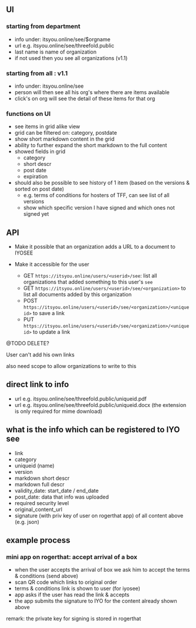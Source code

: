 
## UI

### starting from department

- info under: itsyou.online/see/$orgname
- url e.g. itsyou.online/see/threefold.public
- last name is name of organization
- if not used then you see all organizations (v1.1)

### starting from all : v1.1

- info under: itsyou.online/see
- person will then see all his org's where there are items available
- click's on org will see the detail of these items for that org

### functions on UI

- see items in grid alike view
- grid can be filtered on: category, postdate
- show short markdown content in the grid
- ability to further expand the short markdown to the full content
- showed fields in grid
    - category
    - short descr
    - post date
    - expiration
- should also be possible to see history of 1 item (based on the versions & sorted on post date)
    - e.g. terms of conditions for hosters of TFF, can see list of all versions
    - show which specific version I have signed and which ones not signed yet


## API

- Make it possible that an organization adds a URL to a document to IYOSEE

- Make it accessible for the user
  - GET `https://itsyou.online/users/<userid>/see`: list all organizations that added something to this user's `see`
  - GET `https://itsyou.online/users/<userid>/see/<organization>` to list all documents added by this organization
  - POST `https://itsyou.online/users/<userid>/see/<organization>/<uniqueid>` to save a link
  - PUT `https://itsyou.online/users/<userid>/see/<organization>/<uniqueid>` to update a link
  
@TODO DELETE?

User can't add his own links

also need scope to allow organizations to write to this


## direct link to info

- url e.g. itsyou.online/see/threefold.public/uniqueid.pdf
- url e.g. itsyou.online/see/threefold.public/uniqueid.docx (the extension is only required for mime download)

## what is the info which can be registered to IYO see

- link
- category
- uniqueid (name)
- version 
- markdown short descr
- markdown full descr 
- validity_date: start_date / end_date
- post_date: data that info was uploaded
- required security level
- original_content_url
- signature (with priv key of user on rogerthat app) of all content above (e.g. json)

## example process

### mini app on rogerthat: accept arrival of a box

- when the user accepts the arrival of box we ask him to accept the terms & conditions (send above)
- scan QR code which links to original order
- terms & conditions link is shown to user (for iyosee)
- app asks if the user has read the link & accepts
- the app submits the signature to IYO for the content already shown above

remark: the private key for signing is stored in rogerthat


